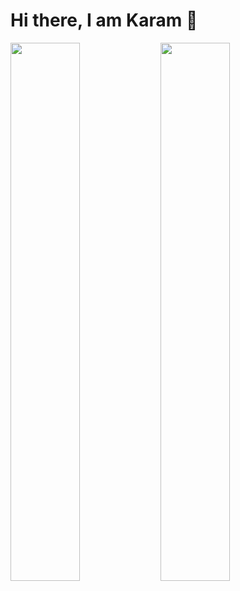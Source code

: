 # Hi there, I am Karam 👋 

<img align="left" width="47%" src="https://github-readme-stats.vercel.app/api?username=KJA-CSX&show_icons=true&theme=radical" />

<img align="left" width="47%" src="https://github-readme-stats.vercel.app/api/top-langs/?username=KJA-CSX&layout=compact" />

<!--
**KJA-CSX/KJA-CSX** is a ✨ _special_ ✨ repository because its `README.md` (this file) appears on your GitHub profile.

Here are some ideas to get you started:

- 🔭 I’m currently working on ...
- 🌱 I’m currently learning ...
- 👯 I’m looking to collaborate on ...
- 🤔 I’m looking for help with ...
- 💬 Ask me about ...
- 📫 How to reach me: ...
- 😄 Pronouns: ...
- ⚡ Fun fact: ...
-->
